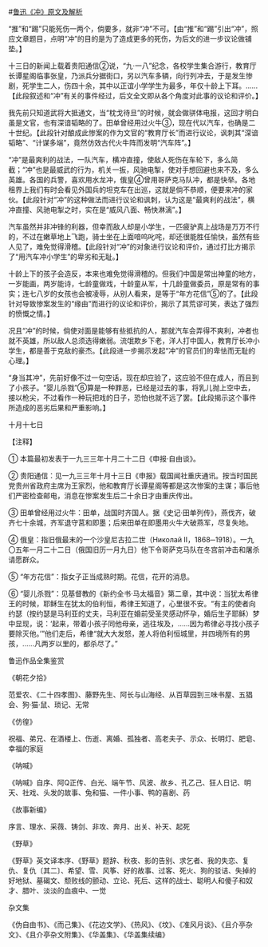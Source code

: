 #[鲁迅《冲》原文及解析](https://www.vrrw.net/wx/8233.html)

“推”和“踢”只能死伤一两个，倘要多，就非“冲”不可。【由“推”和“踢”引出“冲”，照应文章题目，点明“冲”的目的是为了造成更多的死伤，为后文的进一步议论做铺垫。】

十三日的新闻上载着贵阳通信②说，“九·一八”纪念，各校学生集合游行，教育厅长谭星阁临事张皇，乃派兵分据街口，另以汽车多辆，向行列冲去，于是发生惨剧，死学生二人，伤四十余，其中以正谊小学学生为最多，年仅十龄上下耳。……【此段叙述和“冲”有关的事件经过，后文全文即从各个角度对此事的议论和评价。】



我先前只知道武将大抵通文，当“枕戈待旦”的时候，就会做骈体电报，这回才明白虽是文官，也有深谙韬略的了。田单曾经用过火牛③，现在代以汽车，也确是二十世纪。【此段针对酿成此惨案的作为文官的“教育厅长”而进行议论，讽刺其“深谙韬略”、“计谋多端”，竟然仿效古代火牛阵而发明“汽车阵”。】

“冲”是最爽利的战法，一队汽车，横冲直撞，使敌人死伤在车轮下，多么简截；“冲”也是最威武的行为，机关一扳，风驰电掣，使对手想回避也来不及，多么英雄。各国的兵警，喜欢用水龙冲，俄皇④曾用哥萨克马队冲，都是快举。各地租界上我们有时会看见外国兵的坦克车在出巡，这就是倘不恭顺，便要来冲的家伙。【此段针对“冲”的这种做法而进行议论和讽刺，认为这是“最爽利的战法”，横冲直撞、风驰电掣之时，实在是“威风八面、畅快淋漓”。】

汽车虽然并非冲锋的利器，但幸而敌人却是小学生，一匹疲驴真上战场是万万不行的，不过在嫩草地上飞跑，骑士坐在上面喑呜叱咤，却还很能胜任愉快，虽然有些人见了，难免觉得滑稽。【此段针对“冲”的对象进行议论和评价，通过打比方揭示了“用汽车冲小学生”的卑劣和无耻。】

十龄上下的孩子会造反，本来也难免觉得滑稽的。但我们中国是常出神童的地方，一岁能画，两岁能诗，七龄童做戏，十龄童从军，十几龄童做委员，原是常有的事实；连七八岁的女孩也会被凌辱，从别人看来，是等于“年方花信”⑤的了。【此段针对导致惨案发生的“缘由”而进行的议论和评价，揭示了其荒谬可笑，表达了强烈的愤慨之情。】

况且“冲”的时候，倘使对面是能够有些抵抗的人，那就汽车会弄得不爽利，冲者也就不英雄，所以敌人总须选得嫩弱。流氓欺乡下老，洋人打中国人，教育厅长冲小学生，都是善于克敌的豪杰。【此段进一步揭示发起“冲”的官员们的卑怯而无耻的心理。】

“身当其冲”，先前好像不过一句空话，现在却应验了，这应验不但在成人，而且到了小孩子。“婴儿杀戮”⑥算是一种罪恶，已经是过去的事，将乳儿抛上空中去，接以枪尖，不过看作一种玩把戏的日子，恐怕也就不远了罢。【此段揭示这个事件所造成的恶劣后果和严重影响。】

十月十七日





【注释】

① 本篇最初发表于一九三三年十月二十二日《申报·自由谈》。

② 贵阳通信：见一九三三年十月十三日《申报》载国闻社重庆通讯。按当时国民党贵州省政府主席为王家烈，他和教育厅长谭星阁等都是这次惨案的主谋；事后他们严密检查邮电，消息在惨案发生后二十余日才由重庆传出。

③ 田单曾经用过火牛：田单，战国时齐国人。据《史记·田单列传》，燕伐齐，破齐七十余城，齐军退守莒和即墨；后来田单在即墨用火牛大破燕军，尽复失地。

④ 俄皇：指旧俄最末的一个沙皇尼古拉二世（Николай Ⅱ，1868─1918）。一九〇五年一月二十二日（俄国旧历一月九日）他下令哥萨克马队在冬宫前冲击和屠杀请愿群众。

⑤ “年方花信”：指女子正当成熟时期。花信，花开的消息。

⑥ “婴儿杀戮”：见基督教的《新约全书·马太福音》第二章，其中说：当犹太希律王的时候，耶稣生在犹太的伯利恒，希律王知道了，心里很不安。“有主的使者向约瑟（按约瑟是马利亚的丈夫，马利亚在婚前受圣灵感动怀孕，婚后生子耶稣）梦中显现，说：‘起来，带着小孩子同他母亲，逃往埃及，……因为希律必寻找小孩子要除灭他。’”他们走后，希律“就大大发怒，差人将伯利恒城里，并四境所有的男孩，……凡两岁以里的，都杀尽了。”

鲁迅作品全集鉴赏

《朝花夕拾》

范爱农、《二十四孝图》、藤野先生、阿长与山海经、从百草园到三味书屋、五猖会、狗·猫·鼠、琐记、无常

《仿徨》

祝福、弟兄、在酒楼上、伤逝、离婚、孤独者、高老夫子、示众、长明灯、肥皂、幸福的家庭

《呐喊》

《呐喊》自序、阿Q正传、白光、端午节、风波、故乡、孔乙己、狂人日记、明天、社戏、头发的故事、兔和猫、一件小事、鸭的喜剧、药

《故事新编》

序言、理水、采薇、铸剑、非攻、奔月、出关、补天、起死

《野草》

《野草》英文译本序、《野草》题辞、秋夜、影的告别、求乞者、我的失恋、复仇、复仇〔其二〕、希望、雪、风筝、好的故事、过客、死火、狗的驳诘、失掉的好地狱、墓碣文、颓败线的颤动、立论、死后、这样的战士、聪明人和傻子和奴才、腊叶、淡淡的血痕中、一觉

杂文集

《伪自由书》、《而己集》、《花边文学》、《热风》、《坟》、《准风月谈》、《且介亭杂文》、《且介亭杂文附集》、《华盖集》、《华盖集续编》

